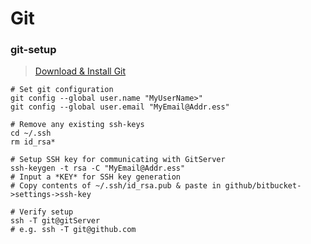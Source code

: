 # Git
### git-setup
> [Download & Install Git](https://git-scm.com/download)
```
# Set git configuration
git config --global user.name "MyUserName>"
git config --global user.email "MyEmail@Addr.ess"

# Remove any existing ssh-keys
cd ~/.ssh
rm id_rsa*

# Setup SSH key for communicating with GitServer
ssh-keygen -t rsa -C "MyEmail@Addr.ess"
# Input a *KEY* for SSH key generation
# Copy contents of ~/.ssh/id_rsa.pub & paste in github/bitbucket->settings->ssh-key

# Verify setup
ssh -T git@gitServer
# e.g. ssh -T git@github.com
```
